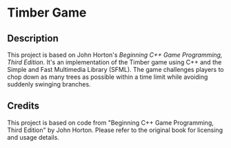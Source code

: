 # Timber Game

## Description
This project is based on John Horton's *Beginning C++ Game Programming, Third Edition*. It's an implementation of the Timber game using C++ and the Simple and Fast Multimedia Library (SFML). The game challenges players to chop down as many trees as possible within a time limit while avoiding suddenly swinging branches.

## Credits
This project is based on code from "Beginning C++ Game Programming, Third Edition" by John Horton. Please refer to the original book for licensing and usage details.
